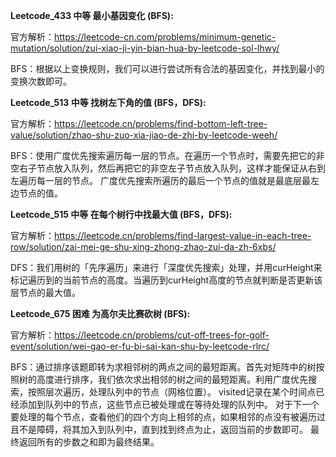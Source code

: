 **Leetcode_433 中等 最小基因变化 (BFS):**

官方解析：https://leetcode-cn.com/problems/minimum-genetic-mutation/solution/zui-xiao-ji-yin-bian-hua-by-leetcode-sol-lhwy/

BFS：根据以上变换规则，我们可以进行尝试所有合法的基因变化，并找到最小的变换次数即可。

**Leetcode_513 中等 找树左下角的值 (BFS，DFS):**

官方解析：https://leetcode.cn/problems/find-bottom-left-tree-value/solution/zhao-shu-zuo-xia-jiao-de-zhi-by-leetcode-weeh/

BFS：使用广度优先搜索遍历每一层的节点。在遍历一个节点时，需要先把它的非空右子节点放入队列，然后再把它的非空左子节点放入队列，这样才能保证从右到左遍历每一层的节点。
广度优先搜索所遍历的最后一个节点的值就是最底层最左边节点的值。

**Leetcode_515 中等 在每个树行中找最大值 (BFS，DFS):**

官方解析：https://leetcode.cn/problems/find-largest-value-in-each-tree-row/solution/zai-mei-ge-shu-xing-zhong-zhao-zui-da-zh-6xbs/

DFS：我们用树的「先序遍历」来进行「深度优先搜索」处理，并用curHeight来标记遍历到的当前节点的高度。当遍历到curHeight高度的节点就判断是否更新该层节点的最大值。

**Leetcode_675 困难 为高尔夫比赛砍树 (BFS):**

官方解析：https://leetcode.cn/problems/cut-off-trees-for-golf-event/solution/wei-gao-er-fu-bi-sai-kan-shu-by-leetcode-rlrc/

BFS：通过排序该题即转为求相邻树的两点之间的最短距离。首先对矩阵中的树按照树的高度进行排序，我们依次求出相邻的树之间的最短距离。利用广度优先搜索，按照层次遍历，处理队列中的节点（网格位置）。
visited记录在某个时间点已经添加到队列中的节点，这些节点已被处理或在等待处理的队列中。
对于下一个要处理的每个节点，查看他们的四个方向上相邻的点，如果相邻的点没有被遍历过且不是障碍，将其加入到队列中，直到找到终点为止，返回当前的步数即可。
最终返回所有的步数之和即为最终结果。


